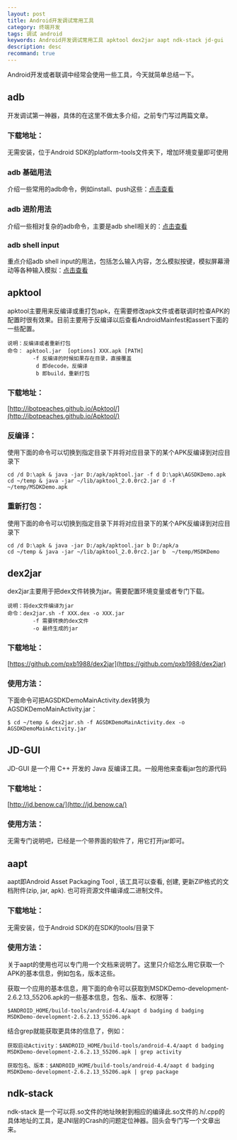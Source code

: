 ```yaml
---
layout: post
title: Android开发调试常用工具
category: 终端开发
tags: 调试 android
keywords: Android开发调试常用工具 apktool dex2jar aapt ndk-stack jd-gui
description: desc
recommand: true
---
```

Android开发或者联调中经常会使用一些工具，今天就简单总结一下。

## adb

开发调试第一神器，具体的在这里不做太多介绍，之前专门写过两篇文章。

### 下载地址：

无需安装，位于Android SDK的platform-tools文件夹下，增加环境变量即可使用

### adb 基础用法

介绍一些常用的adb命令，例如install、push这些：[点击查看](http://blog.bihe0832.com/adb-base.html)

### adb 进阶用法

介绍一些相对复杂的adb命令，主要是adb shell相关的：[点击查看](http://blog.bihe0832.com/adb-base.html)

### adb shell input

重点介绍adb shell input的用法，包括怎么输入内容，怎么模拟按键，模拟屏幕滑动等各种输入模拟：[点击查看](http://blog.bihe0832.com/adb-shell-input.html)

## apktool

apktool主要用来反编译或重打包apk，在需要修改apk文件或者联调时检查APK的配置时很有效果。目前主要用于反编译以后查看AndroidMainfest和assert下面的一些配置。

	说明：反编译或者重新打包
    命令： apktool.jar  [options] XXX.apk [PATH]
    		-f 反编译的时候如果存在目录，直接覆盖
    		 d 即decode，反编译
         	 b 即build，重新打包    

### 下载地址：

[http://ibotpeaches.github.io/Apktool/](http://ibotpeaches.github.io/Apktool/)

### 反编译：

使用下面的命令可以切换到指定目录下并将对应目录下的某个APK反编译到对应目录下

	cd /d D:\apk & java -jar D:/apk/apktool.jar -f d D:\apk\AGSDKDemo.apk
	cd ~/temp & java -jar ~/lib/apktool_2.0.0rc2.jar d -f  ~/temp/MSDKDemo.apk

### 重新打包：

使用下面的命令可以切换到指定目录下并将对应目录下的某个APK反编译到对应目录下

	cd /d D:\apk & java -jar D:/apk/apktool.jar b D:/apk/a
	cd ~/temp & java -jar ~/lib/apktool_2.0.0rc2.jar b  ~/temp/MSDKDemo

## dex2jar

dex2jar主要用于把dex文件转换为jar。需要配置环境变量或者专门下载。

	说明：将dex文件编译为jar
    命令：dex2jar.sh -f XXX.dex -o XXX.jar
    		-f 需要转换的dex文件
    		-o 最终生成的jar

### 下载地址：

[https://github.com/pxb1988/dex2jar](https://github.com/pxb1988/dex2jar)

### 使用方法：

下面命令可把AGSDKDemoMainActivity.dex转换为AGSDKDemoMainActivity.jar：

	$ cd ~/temp & dex2jar.sh -f AGSDKDemoMainActivity.dex -o AGSDKDemoMainActivity.jar
	
## JD-GUI

JD-GUI 是一个用 C++ 开发的 Java 反编译工具。一般用他来查看jar包的源代码

### 下载地址：

[http://jd.benow.ca/](http://jd.benow.ca/)

### 使用方法：

无需专门说明吧，已经是一个带界面的软件了，用它打开jar即可。

## aapt

aapt即Android Asset Packaging Tool , 该工具可以查看, 创建, 更新ZIP格式的文档附件(zip, jar, apk). 也可将资源文件编译成二进制文件。

### 下载地址：

无需安装，位于Android SDK的在SDK的tools/目录下

### 使用方法：

关于aapt的使用也可以专门用一个文档来说明了。这里只介绍怎么用它获取一个APK的基本信息，例如包名，版本这些。

获取一个应用的基本信息，用下面的命令可以获取到MSDKDemo-development-2.6.2.13_55206.apk的一些基本信息，包名、版本、权限等：

	$ANDROID_HOME/build-tools/android-4.4/aapt d badging d badging MSDKDemo-development-2.6.2.13_55206.apk

结合grep就能获取更具体的信息了，例如：

	获取启动Activity：$ANDROID_HOME/build-tools/android-4.4/aapt d badging MSDKDemo-development-2.6.2.13_55206.apk | grep activity
	
	获取包名、版本：$ANDROID_HOME/build-tools/android-4.4/aapt d badging MSDKDemo-development-2.6.2.13_55206.apk | grep package

## ndk-stack

ndk-stack 是一个可以将.so文件的地址映射到相应的编译此.so文件的.h/.cpp的具体地址的工具，是JNI层的Crash的问题定位神器。回头会专门写一个文章出来。
